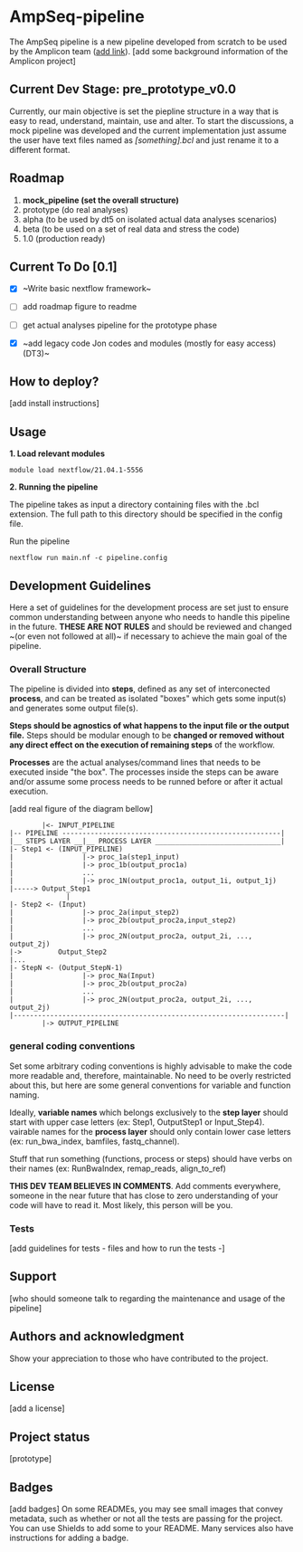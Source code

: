 # AmpSeq-pipeline

The AmpSeq pipeline is a new pipeline developed from scratch to be used by the Amplicon team ([add link]()). [add some background information of the Amplicon project]

## Current Dev Stage: pre_prototype_v0.0

Currently, our main objective is set the piepline structure in a way that is easy to read, understand, maintain, use and alter.
To start the discussions, a mock pipeline was developed and the current implementation just assume the user have text files named as _[something].bcl_ and just rename it to a different format.

## Roadmap

1. **mock_pipeline (set the overall structure)**
2. prototype (do real analyses)
3. alpha (to be used by dt5 on isolated actual data analyses scenarios)
4. beta (to be used on a set of real data and stress the code)
5. 1.0 (production ready)

## Current To Do [0.1]

- [x] ~Write basic nextflow framework~
- [ ] add roadmap figure to readme
- [ ] get actual analyses pipeline for the prototype phase
- [x] ~add legacy code Jon codes and modules (mostly for easy access) (DT3)~


## How to deploy?
[add install instructions]

## Usage

**1. Load relevant modules**
```
module load nextflow/21.04.1-5556
```

**2. Running the pipeline**

The pipeline takes as input a directory containing files with the .bcl extension. The full path to this directory should be specified in the config file.

Run the pipeline
```
nextflow run main.nf -c pipeline.config
```

## Development Guidelines

Here a set of guidelines for the development process are set just to ensure common understanding between anyone who needs to handle this pipeline in the future.
**THESE ARE NOT RULES** and should be reviewed and changed ~(or even not followed at all)~  if necessary to achieve the main goal of the pipeline.

### Overall Structure
The pipeline is divided into **steps**, defined as any set of interconected **process**, and can be treated as isolated "boxes" which gets some input(s) and generates some output file(s).

 **Steps should be agnostics of what happens to the input file or the output file.**
   Steps should be modular enough to be **changed or removed without any direct effect on the execution of remaining steps** of the workflow.

**Processes** are the actual analyses/command lines that needs to be executed inside "the box".
The processes inside the steps can be aware and/or assume some process needs to be runned before or after it actual execution.

[add real figure of the diagram bellow]

```
        |<- INPUT_PIPELINE
|-- PIPELINE ------------------------------------------------------|
|__ STEPS LAYER __|__ PROCESS LAYER _______________________________|
|- Step1 <- (INPUT_PIPELINE)
|                 |-> proc_1a(step1_input)
|                 |-> proc_1b(output_proc1a)
|                 ...
|                 |-> proc_1N(output_proc1a, output_1i, output_1j)
|-----> Output_Step1
              |
|- Step2 <- (Input)
|                 |-> proc_2a(input_step2)
|                 |-> proc_2b(output_proc2a,input_step2)
|                 ...
|                 |-> proc_2N(output_proc2a, output_2i, ..., output_2j)
|->         Output_Step2
|...
|- StepN <- (Output_StepN-1)
|                 |-> proc_Na(Input)
|                 |-> proc_2b(output_proc2a)
|                 ...
|                 |-> proc_2N(output_proc2a, output_2i, ..., output_2j)
|-------------------------------------------------------------------|
        |-> OUTPUT_PIPELINE
```

### general coding conventions
Set some arbitrary coding conventions is highly advisable to make the code more readable and, therefore, maintainable.
No need to be overly restricted about this, but here are some general conventions for variable and function naming.

Ideally, **variable names** which belongs exclusively to the **step layer** should start with upper case letters (ex: Step1, OutputStep1 or Input_Step4).
vairable names for the **process layer** should only contain lower case letters (ex: run_bwa_index, bamfiles, fastq_channel).

Stuff that run something (functions, process or steps) should have verbs on their names (ex: RunBwaIndex, remap_reads, align_to_ref)

**THIS DEV TEAM BELIEVES IN COMMENTS**. Add comments everywhere, someone in the near future that has close to zero understanding of your code will have to read it.
Most likely, this person will be you.

### Tests
[add guidelines for tests - files and how to run the tests -]


## Support
[who should someone talk to regarding the maintenance and usage of the pipeline]

## Authors and acknowledgment
Show your appreciation to those who have contributed to the project.

## License
[add a license]

## Project status
[prototype]

## Badges
[add badges]
On some READMEs, you may see small images that convey metadata, such as whether or not all the tests are passing for the project. You can use Shields to add some to your README. Many services also have instructions for adding a badge.
